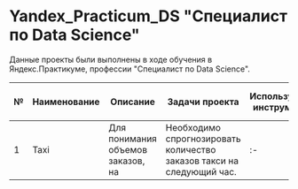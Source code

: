 # Yandex_Practicum_DS "Специалист по Data Science"

Данные проекты были выполнены в ходе обучения в Яндекс.Практикуме, профессии "Специалист по Data Science".

| № | <div align="center"> Наименование </div> | <div align="center">Описание</div> | <div align="center">Задачи проекта</div> | <div align="center">Используемые инструменты</div> | <div align="center">Ключевые слова проекта</div> |
| :--- | :----------------------  | :---------------------- | :---------------------- | :---------------------- | :---------------------- |
| 1 | Taxi | Для понимания объемов заказов, на  | Необходимо спрогнозировать количество заказов такси на следующий час.  | :- | :- |
